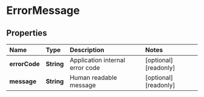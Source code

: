# ErrorMessage

## Properties

| Name | Type | Description | Notes |
| :--- | :--- | :--- | :--- |
| **errorCode** | **String** | Application internal error code | \[optional\] \[readonly\] |
| **message** | **String** | Human readable message | \[optional\] \[readonly\] |

